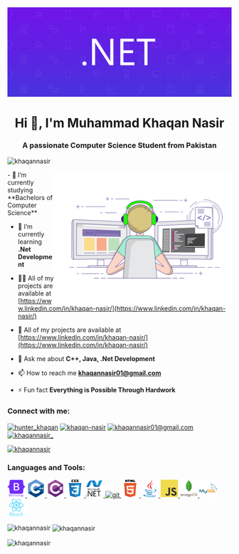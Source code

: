 <img src="dot-NET-Standard-Logo-Rectangle.png" alt="dot net image">
<h1 align="center">Hi 👋, I'm Muhammad Khaqan Nasir</h1>
<h3 align="center">A passionate Computer Science Student from Pakistan</h3>
<p align="left"> <img src="https://komarev.com/ghpvc/?username=khaqannasir&label=Profile%20views&color=0e75b6&style=flat" alt="khaqannasir" /> </p>
<img align="right" alt="coding" width="400" src="https://github.com/KhaqanNasir/KhaqanNasir/blob/main/coding-freak.gif">
- 🔭 I’m currently studying **Bachelors of Computer Science**

- 🌱 I’m currently learning **.Net Development**

- 👨‍💻 All of my projects are available at [https://www.linkedin.com/in/khaqan-nasir/](https://www.linkedin.com/in/khaqan-nasir/)

- 📝 All of my projects are available at [https://www.linkedin.com/in/khaqan-nasir/](https://www.linkedin.com/in/khaqan-nasir/)

- 💬 Ask me about **C++, Java, .Net Development**

- 📫 How to reach me **khaqannasir01@gmail.com**

- ⚡ Fun fact **Everything is Possible Through Hardwork**

<h3 align="left">Connect with me:</h3>
<p align="left">
<a href="https://twitter.com/hunter_khaqan" target="blank"><img align="center" src="https://raw.githubusercontent.com/rahuldkjain/github-profile-readme-generator/master/src/images/icons/Social/twitter.svg" alt="hunter_khaqan" height="30" width="40" /></a>
<a href="https://linkedin.com/in/khaqan-nasir" target="blank"><img align="center" src="https://raw.githubusercontent.com/rahuldkjain/github-profile-readme-generator/master/src/images/icons/Social/linked-in-alt.svg" alt="khaqan-nasir" height="30" width="40" /></a>
<a href="https://fb.com/khaqannasir01@gmail.com" target="blank"><img align="center" src="https://raw.githubusercontent.com/rahuldkjain/github-profile-readme-generator/master/src/images/icons/Social/facebook.svg" alt="khaqannasir01@gmail.com" height="30" width="40" /></a>
<a href="https://instagram.com/khaqannasir_" target="blank"><img align="center" src="https://raw.githubusercontent.com/rahuldkjain/github-profile-readme-generator/master/src/images/icons/Social/instagram.svg" alt="khaqannasir_" height="30" width="40" /></a>
</p>


<p align="left"> <a href="https://github.com/ryo-ma/github-profile-trophy"><img src="https://github-profile-trophy.vercel.app/?username=khaqannasir" alt="khaqannasir" /></a> </p>


<h3 align="left">Languages and Tools:</h3>
<p align="left"> <a href="https://getbootstrap.com" target="_blank" rel="noreferrer"> <img src="https://raw.githubusercontent.com/devicons/devicon/master/icons/bootstrap/bootstrap-plain-wordmark.svg" alt="bootstrap" width="40" height="40"/> </a> <a href="https://www.w3schools.com/cpp/" target="_blank" rel="noreferrer"> <img src="https://raw.githubusercontent.com/devicons/devicon/master/icons/cplusplus/cplusplus-original.svg" alt="cplusplus" width="40" height="40"/> </a> <a href="https://www.w3schools.com/cs/" target="_blank" rel="noreferrer"> <img src="https://raw.githubusercontent.com/devicons/devicon/master/icons/csharp/csharp-original.svg" alt="csharp" width="40" height="40"/> </a> <a href="https://www.w3schools.com/css/" target="_blank" rel="noreferrer"> <img src="https://raw.githubusercontent.com/devicons/devicon/master/icons/css3/css3-original-wordmark.svg" alt="css3" width="40" height="40"/> </a> <a href="https://dotnet.microsoft.com/" target="_blank" rel="noreferrer"> <img src="https://raw.githubusercontent.com/devicons/devicon/master/icons/dot-net/dot-net-original-wordmark.svg" alt="dotnet" width="40" height="40"/> </a> <a href="https://git-scm.com/" target="_blank" rel="noreferrer"> <img src="https://www.vectorlogo.zone/logos/git-scm/git-scm-icon.svg" alt="git" width="40" height="40"/> </a> <a href="https://www.w3.org/html/" target="_blank" rel="noreferrer"> <img src="https://raw.githubusercontent.com/devicons/devicon/master/icons/html5/html5-original-wordmark.svg" alt="html5" width="40" height="40"/> </a> <a href="https://www.java.com" target="_blank" rel="noreferrer"> <img src="https://raw.githubusercontent.com/devicons/devicon/master/icons/java/java-original.svg" alt="java" width="40" height="40"/> </a> <a href="https://developer.mozilla.org/en-US/docs/Web/JavaScript" target="_blank" rel="noreferrer"> <img src="https://raw.githubusercontent.com/devicons/devicon/master/icons/javascript/javascript-original.svg" alt="javascript" width="40" height="40"/> </a> <a href="https://www.mongodb.com/" target="_blank" rel="noreferrer"> <img src="https://raw.githubusercontent.com/devicons/devicon/master/icons/mongodb/mongodb-original-wordmark.svg" alt="mongodb" width="40" height="40"/> </a> <a href="https://www.mysql.com/" target="_blank" rel="noreferrer"> <img src="https://raw.githubusercontent.com/devicons/devicon/master/icons/mysql/mysql-original-wordmark.svg" alt="mysql" width="40" height="40"/> </a> <a href="https://reactjs.org/" target="_blank" rel="noreferrer"> <img src="https://raw.githubusercontent.com/devicons/devicon/master/icons/react/react-original-wordmark.svg" alt="react" width="40" height="40"/> </a> </p>

<p><img align="left" src="https://github-readme-stats.vercel.app/api/top-langs?username=khaqannasir&show_icons=true&locale=en&layout=compact" alt="khaqannasir" /></p>

<p>&nbsp;<img align="center" src="https://github-readme-stats.vercel.app/api?username=khaqannasir&show_icons=true&locale=en" alt="khaqannasir" /></p>

<p><img align="center" src="https://github-readme-streak-stats.herokuapp.com/?user=khaqannasir&" alt="khaqannasir" /></p>

